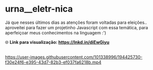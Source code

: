 # urna__eletr-nica

Já que nesses últimos dias as atenções foram voltadas para eleições.. 
aproveitei para fazer um projetinho Javascript com essa temática, para aperfeiçoar meus conhecimentos na linguagem :') <br>

🌐 <b>Link para visualização: https://lnkd.in/diEwGiyu</b> <br><br>







https://user-images.githubusercontent.com/101338996/194425730-f30e24f6-e395-43d7-82b3-ef037fa6218b.mp4

